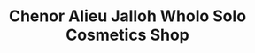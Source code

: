 ---
title: "Chenor Alieu Jalloh Wholo Solo Cosmetics Shop"
url: /zwedru/chenor-alieu-jalloh-wholo-solo-cosmetics-shop/
shop: beauty
---